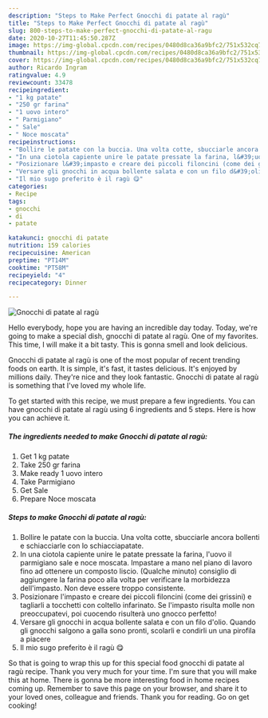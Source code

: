 ```yaml
---
description: "Steps to Make Perfect Gnocchi di patate al ragù"
title: "Steps to Make Perfect Gnocchi di patate al ragù"
slug: 800-steps-to-make-perfect-gnocchi-di-patate-al-ragu
date: 2020-10-27T11:45:50.287Z
image: https://img-global.cpcdn.com/recipes/0480d8ca36a9bfc2/751x532cq70/gnocchi-di-patate-al-ragu-recipe-main-photo.jpg
thumbnail: https://img-global.cpcdn.com/recipes/0480d8ca36a9bfc2/751x532cq70/gnocchi-di-patate-al-ragu-recipe-main-photo.jpg
cover: https://img-global.cpcdn.com/recipes/0480d8ca36a9bfc2/751x532cq70/gnocchi-di-patate-al-ragu-recipe-main-photo.jpg
author: Ricardo Ingram
ratingvalue: 4.9
reviewcount: 33478
recipeingredient:
- "1 kg patate"
- "250 gr farina"
- "1 uovo intero"
- " Parmigiano"
- " Sale"
- " Noce moscata"
recipeinstructions:
- "Bollire le patate con la buccia. Una volta cotte, sbucciarle ancora bollenti e schiacciarle con lo schiacciapatate."
- "In una ciotola capiente unire le patate pressate la farina, l&#39;uovo il parmigiano sale e noce moscata. Impastare a mano nel piano di lavoro fino ad ottenere un composto liscio. (Qualche minuto) consiglio di aggiungere la farina poco alla volta per verificare la morbidezza dell&#39;impasto. Non deve essere troppo consistente."
- "Posizionare l&#39;impasto e creare dei piccoli filoncini (come dei grissini) e tagliarli a tocchetti con coltello infarinato. Se l&#39;impasto risulta molle non preoccupatevi, poi cuocendo risulterà uno gnocco perfetto!"
- "Versare gli gnocchi in acqua bollente salata e con un filo d&#39;olio. Quando gli gnocchi salgono a galla sono pronti, scolarli e condirli un una pirofila a piacere"
- "Il mio sugo preferito è il ragù 😋"
categories:
- Recipe
tags:
- gnocchi
- di
- patate

katakunci: gnocchi di patate 
nutrition: 159 calories
recipecuisine: American
preptime: "PT14M"
cooktime: "PT58M"
recipeyield: "4"
recipecategory: Dinner

---
```



![Gnocchi di patate al ragù](https://img-global.cpcdn.com/recipes/0480d8ca36a9bfc2/751x532cq70/gnocchi-di-patate-al-ragu-recipe-main-photo.jpg)

Hello everybody, hope you are having an incredible day today. Today, we're going to make a special dish, gnocchi di patate al ragù. One of my favorites. This time, I will make it a bit tasty. This is gonna smell and look delicious.



Gnocchi di patate al ragù is one of the most popular of recent trending foods on earth. It is simple, it's fast, it tastes delicious. It's enjoyed by millions daily. They're nice and they look fantastic. Gnocchi di patate al ragù is something that I've loved my whole life.


To get started with this recipe, we must prepare a few ingredients. You can have gnocchi di patate al ragù using 6 ingredients and 5 steps. Here is how you can achieve it.

<!--inarticleads1-->

##### The ingredients needed to make Gnocchi di patate al ragù:

1. Get 1 kg patate
1. Take 250 gr farina
1. Make ready 1 uovo intero
1. Take  Parmigiano
1. Get  Sale
1. Prepare  Noce moscata




<!--inarticleads2-->

##### Steps to make Gnocchi di patate al ragù:

1. Bollire le patate con la buccia. Una volta cotte, sbucciarle ancora bollenti e schiacciarle con lo schiacciapatate.
1. In una ciotola capiente unire le patate pressate la farina, l&#39;uovo il parmigiano sale e noce moscata. Impastare a mano nel piano di lavoro fino ad ottenere un composto liscio. (Qualche minuto) consiglio di aggiungere la farina poco alla volta per verificare la morbidezza dell&#39;impasto. Non deve essere troppo consistente.
1. Posizionare l&#39;impasto e creare dei piccoli filoncini (come dei grissini) e tagliarli a tocchetti con coltello infarinato. Se l&#39;impasto risulta molle non preoccupatevi, poi cuocendo risulterà uno gnocco perfetto!
1. Versare gli gnocchi in acqua bollente salata e con un filo d&#39;olio. Quando gli gnocchi salgono a galla sono pronti, scolarli e condirli un una pirofila a piacere
1. Il mio sugo preferito è il ragù 😋




So that is going to wrap this up for this special food gnocchi di patate al ragù recipe. Thank you very much for your time. I'm sure that you will make this at home. There is gonna be more interesting food in home recipes coming up. Remember to save this page on your browser, and share it to your loved ones, colleague and friends. Thank you for reading. Go on get cooking!
